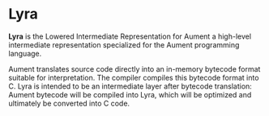# Lyra

**Lyra** is the Lowered Intermediate Representation for Aument a high-level intermediate representation specialized for the Aument programming language.

Aument translates source code directly into an in-memory bytecode format suitable for interpretation. The compiler compiles this bytecode format into C. Lyra is intended to be an intermediate layer after bytecode translation: Aument bytecode will be compiled into Lyra, which will be optimized and ultimately be converted into C code.


